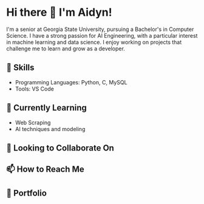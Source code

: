 # Hi there 👋 I'm Aidyn!
I'm a senior at Georgia State University, pursuing a Bachelor's in Computer Science. I have a strong passion for AI Engineering, with a particular interest in machine learning and data science. I enjoy working on projects that challenge me to learn and grow as a developer.

<!--
**aidynk22/aidynk22** is a ✨ _special_ ✨ repository because its `README.md` (this file) appears on your GitHub profile.

Here are so me ideas to get you started:

- 🔭 I’m currently working on ...
- 🌱 I’m currently learning ...
- 👯 I’m looking to collaborate on ...
- 🤔 I’m looking for help with ...
- 💬 Ask me about ...
- 📫 How to reach me: ...
- 😄 Pronouns: ...
- ⚡ Fun fact: ...
-->

## 🔧 Skills
- Programming Languages: Python, C, MySQL
- Tools: VS Code

## 🌱 Currently Learning
- Web Scraping
- AI techniques and modeling

## 👯 Looking to Collaborate On

## 📫 How to Reach Me

## 💼 Portfolio
